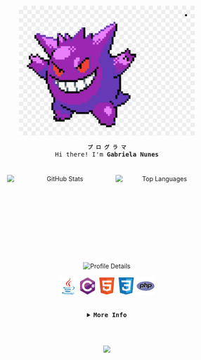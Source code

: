 <br>
<br>
<br>

<div align="center">
  <img src="png gengar.png" alt="Gengar" width="400" />
</div>


<div align="center">
  
  <b>`プ ロ グ ラ マ`</b>
  <samp>
      <br>
      Hi there! I'm <b>Gabriela Nunes</b>
  </samp>
</div>

#

<div align="center" style="display: flex; justify-content: center; align-items: center;">
  <img 
    height="180"
    width="49%"
    alt="GitHub Stats"
    src="https://github-readme-stats.vercel.app/api?username=GabrielaNunes0&show_icons=true&theme=ayu-mirage"
  />
  <img 
    height="180"
    width="41%"
    alt="Top Languages"
    src="https://github-readme-stats.vercel.app/api/top-langs/?username=GabrielaNunes0&layout=compact&theme=ayu-mirage"
  />
</div>

<br>

<div align="center">
  <img 
    align="center"
    alt="Profile Details"
    src="https://github-profile-summary-cards.vercel.app/api/cards/profile-details?username=GabrielaNunes0&theme=ayu_mirage"
  />
</div>


<div align="center" style="display: inline_block"><br>
  <img src="https://raw.githubusercontent.com/devicons/devicon/master/icons/java/java-original.svg" alt="java" width="40" height="40"/> 
  <img src="https://raw.githubusercontent.com/devicons/devicon/master/icons/csharp/csharp-original.svg" alt="csharp" width="40" height="40"/>
  <img src="https://raw.githubusercontent.com/devicons/devicon/master/icons/html5/html5-original.svg" alt="html5" width="40" height="40"/>
  <img src="https://raw.githubusercontent.com/devicons/devicon/master/icons/css3/css3-original.svg" alt="css3" width="40" height="40"/>
  <img src="https://raw.githubusercontent.com/devicons/devicon/master/icons/php/php-original.svg" alt="php" width="40" height="40"/>
</div>

<br>
<br>

<details align="center">  
  <summary>
      <samp>
        <b>More Info</b>
      </samp>
  </summary>
  
<br>

##

<br>

<picture align="center">
  <source media="(prefers-color-scheme: dark)"
          srcset="https://raw.githubusercontent.com/GabrielaNunes0/GabrielaNunes0/output/github-contribution-grid-snake-dark.svg">
  <source media="(prefers-color-scheme: light)"
          srcset="https://raw.githubusercontent.com/GabrielaNunes0/GabrielaNunes0/output/github-contribution-grid-snake.svg">
  <img align="center"
       alt="github contribution grid snake animation"
       src="https://raw.githubusercontent.com/GabrielaNunes0/GabrielaNunes0/output/github-contribution-grid-snake.svg">
</picture>


##

<br>

<div align="center">
  <samp>
    <b>
      Contact me:
    </b>
  </samp>
  <br>
  <br>

  [![Gmail](https://img.shields.io/badge/Gmail-755b25?style=for-the-badge&logo=gmail&logoColor=fff)](mailto:gabrielanuniezz@gmail.com)
  [![Instagram](https://img.shields.io/badge/Instagram-755b25?style=for-the-badge&logo=instagram&logoColor=fff)](https://www.instagram.com/rootspecter12893)
  [![LinkedIn](https://img.shields.io/badge/LinkedIn-755b25?style=for-the-badge&logo=linkedin&logoColor=fff)](https://www.linkedin.com/in/gabriela-nunes-648950351)
  [![YouTube](https://img.shields.io/badge/YouTube-755b25?style=for-the-badge&logo=youtube&logoColor=fff)](https://www.youtube.com/@GabrielaNunes-DEV)
  
</div>

<div align="center">
  <p align="center">
      <samp>
        ♡ ⊹
        <a href="https://github.com/GabrielaNunes0">GitHub</a> ⊹
        <a href="https://www.youtube.com/@GabrielaNunes-DEV">YouTube</a>
      </samp>
  </p>
</div>
<br>

</details>

##

<br>

<div align="center">
  <p align="center"><img align="center" src="https://komarev.com/ghpvc/?username=GabrielaNunes0&abbreviated=true&style=flat-square&color=755b25" /></p> 
</div>

<br>
<br>
<br>
